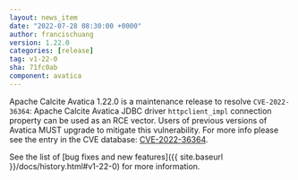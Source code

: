```yaml
---
layout: news_item
date: "2022-07-28 08:30:00 +0000"
author: francischuang
version: 1.22.0
categories: [release]
tag: v1-22-0
sha: 71fc0ab
component: avatica
---
```

<!--
{% comment %}
Licensed to the Apache Software Foundation (ASF) under one or more
contributor license agreements.  See the NOTICE file distributed with
this work for additional information regarding copyright ownership.
The ASF licenses this file to you under the Apache License, Version 2.0
(the "License"); you may not use this file except in compliance with
the License.  You may obtain a copy of the License at

http://www.apache.org/licenses/LICENSE-2.0

Unless required by applicable law or agreed to in writing, software
distributed under the License is distributed on an "AS IS" BASIS,
WITHOUT WARRANTIES OR CONDITIONS OF ANY KIND, either express or implied.
See the License for the specific language governing permissions and
limitations under the License.
{% endcomment %}
-->

Apache Calcite Avatica 1.22.0 is a maintenance release to resolve `CVE-2022-36364`: Apache Calcite Avatica JDBC driver
`httpclient_impl` connection property can be used as an RCE vector. Users of previous versions of Avatica MUST upgrade
to mitigate this vulnerability. For more info please see the entry in the CVE database:
<a href="http://cve.mitre.org/cgi-bin/cvename.cgi?name=2022-36364">CVE-2022-36364</a>.

See the list of
[bug fixes and new features]({{ site.baseurl }}/docs/history.html#v1-22-0)
for more information.

